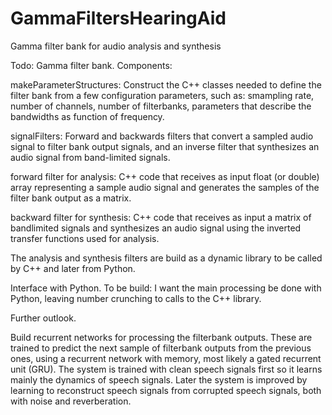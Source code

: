 # GammaFiltersHearingAid
Gamma filter bank for audio analysis and synthesis

Todo: Gamma filter bank. Components:

makeParameterStructures:
 Construct the C++ classes needed to define the filter bank
 from a few configuration parameters, such as: smampling rate,
 number of channels, number of filterbanks, parameters that
 describe the bandwidths as function of frequency.

signalFilters: Forward and backwards filters that convert
a sampled audio signal to filter bank output signals, and
an inverse filter that synthesizes an audio signal from
band-limited signals. 

 forward filter for analysis:
  C++ code that receives as input float (or double) array
  representing a sample audio signal and generates
  the samples of the filter bank output as a matrix. 

 backward filter for synthesis:
  C++ code that receives as input a matrix of bandlimited
  signals and synthesizes an audio signal using the inverted
  transfer functions used for analysis.

The analysis and synthesis filters are build as a dynamic library
to be called by C++ and later from Python.

Interface with Python. To be build: I want the main processing
be done with Python, leaving number crunching to calls to
the C++ library.

Further outlook.

Build recurrent networks for processing the filterbank outputs.
These are trained to predict the next sample of filterbank outputs
from the previous ones, using a recurrent network with memory,
most likely a gated recurrent unit (GRU). The system is trained
with clean speech signals first so it learns mainly the dynamics
of speech signals. Later the system is improved by learning
to reconstruct speech signals from corrupted speech signals, both
with noise and reverberation.




